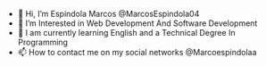 - 👋 Hi, I’m Espindola Marcos @MarcosEspindola04
- 👀 I’m Interested in Web Development And Software Development
- 🌱 I am currently learning English and a Technical Degree In Programming
- 📫 How to contact me on my social networks @Marcoespindolaa

<!---
MarcosEspindola04/MarcosEspindola04 is a ✨ special ✨ repository because its `README.md` (this file) appears on your GitHub profile.
You can click the Preview link to take a look at your changes.
--->
